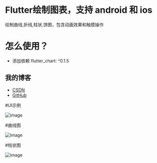 # Flutter绘制图表，支持 android 和 ios

绘制曲线,折线,柱状,饼图，包含动画效果和触摸操作

# 怎么使用？

- 添加依赖
   flutter_chart: ^0.1.5

## 我的博客

- [CSDN](https://blog.csdn.net/sxt_zls)
- [GitHub](https://github.com/good-good-study/flutter_chart)

#UI示例

![image](https://github.com/good-good-study/flutter_chart/blob/master/8F5F18FA8BE1A5B57FF39BA6BF826C5E.gif)


#曲线图

![image](https://github.com/good-good-study/flutter_chart/blob/master/3CDF82F64CFA1B467308604391646BAA.gif)


#柱状图

![image](https://github.com/good-good-study/flutter_chart/blob/master/AD1F9E4BD8FAF7BFD8ADC0D8DF73B625.gif)
